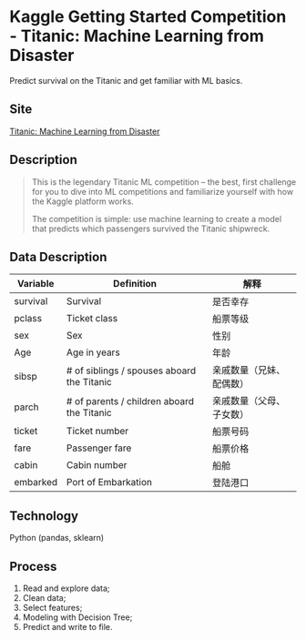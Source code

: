 # Kaggle Getting Started Competition - Titanic: Machine Learning from Disaster

Predict survival on the Titanic and get familiar with ML basics.

## Site

[Titanic: Machine Learning from Disaster
](https://www.kaggle.com/c/titanic)

## Description

> This is the legendary Titanic ML competition – the best, first challenge for you to dive into ML competitions and familiarize yourself with how the Kaggle platform works.
>
> The competition is simple: use machine learning to create a model that predicts which passengers survived the Titanic shipwreck.

## Data Description

| Variable | Definition | 解释 |
| -------- | -----------| --- |
| survival | Survival | 是否幸存 |
| pclass | Ticket class | 船票等级 |
| sex | Sex | 性别 |
| Age | Age in years | 年龄 |
| sibsp | # of siblings / spouses aboard the Titanic | 亲戚数量（兄妹、配偶数） |
| parch | # of parents / children aboard the Titanic | 亲戚数量（父母、子女数） |
| ticket | Ticket number | 船票号码 |
| fare | Passenger fare | 船票价格 |
| cabin | Cabin number | 船舱 |
| embarked | Port of Embarkation | 登陆港口 |

## Technology

Python (pandas, sklearn)

## Process

1. Read and explore data;
2. Clean data;
3. Select features;
4. Modeling with Decision Tree;
5. Predict and write to file.

